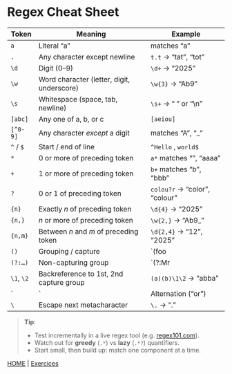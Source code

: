 # Regex Cheat Sheet

| **Token**   | **Meaning**                             | **Example**              |
|-------------|-----------------------------------------|--------------------------|
| `a`         | Literal “a”                             | matches “a”             |
| `.`         | Any character except newline           | `t.t` → “tat”, “tot”     |
| `\d`        | Digit (0–9)                             | `\d+` → “2025”           |
| `\w`        | Word character (letter, digit, underscore) | `\w{3}` → “Ab9”      |
| `\s`        | Whitespace (space, tab, newline)        | `\s+` → “ ” or “\n”      |
| `[abc]`     | Any one of a, b, or c                   | `[aeiou]`               |
| `[^0-9]`    | Any character _except_ a digit          | matches “A”, “_”         |
| `^` / `$`   | Start / end of line                     | `^Hello` , `world$`      |
| `*`         | 0 or more of preceding token            | `a*` matches “”, “aaaa”  |
| `+`         | 1 or more of preceding token            | `b+` matches “b”, “bbb”  |
| `?`         | 0 or 1 of preceding token               | `colou?r` → “color”, “colour” |
| `{n}`       | Exactly _n_ of preceding token          | `\d{4}` → “2025”         |
| `{n,}`      | _n_ or more of preceding token          | `\w{2,}` → “Ab9_”        |
| `{n,m}`     | Between _n_ and _m_ of preceding token  | `\d{2,4}` → “12”, “2025” |
| `()`        | Grouping / capture                      | `(foo|bar)`             |
| `(?:…)`     | Non-capturing group                     | `(?:Mr|Ms)\.`           |
| `\1`, `\2`  | Backreference to 1st, 2nd capture group | `(a)(b)\1\2` → “abba”    |
| `|`         | Alternation (“or”)                      | `cat|dog`               |
| `\`         | Escape next metacharacter               | `\.` → “.”              |

> **Tip**:  
> - Test incrementally in a live regex tool (e.g. [regex101.com](https://regex101.com)).  
> - Watch out for **greedy** (`.*`) vs **lazy** (`.*?`) quantifiers.  
> - Start small, then build up: match one component at a time.

[HOME](README.md) | [Exercices](exercices.md) 
